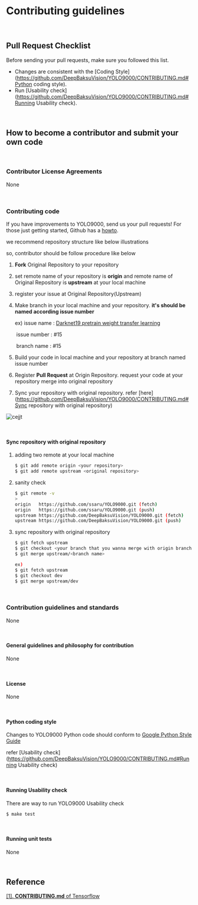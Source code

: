 # Contributing guidelines

​     

## Pull Request Checklist

Before sending your pull requests, make sure you followed this list.  

- Changes are consistent with the [Coding Style](https://github.com/DeepBaksuVision/YOLO9000/CONTRIBUTING.md#Python coding style).
- Run [Usability check](https://github.com/DeepBaksuVision/YOLO9000/CONTRIBUTING.md#Running Usability check).

​    

## How to become a contributor and submit your own code

​     

### Contributor License Agreements

None

​     

### Contributing code

If you have improvements to YOLO9000, send us your pull requests! For those
just getting started, Github has a [howto](https://help.github.com/articles/using-pull-requests/).



we recommend repository structure like below illustrations

so, contributor should be follow procedure like below

1. **Fork** Original Repository to your repository

2. set remote name of your repository is **origin** and remote name of Original Repository is **upstream** at your local machine

3. register your issue at Original Repository(Upstream)

4. Make branch in your local machine and your repository. **it's should be named according issue number**

   ex) issue name : [Darknet19 pretrain weight transfer learning](https://github.com/DeepBaksuVision/YOLO9000/issues/15) 

   ​      issue number : #15 

   ​      branch name : #15 

5. Build your code in local machine and your repository at branch named issue number

6. Register **Pull Request** at Origin Repository. request your code at your repository merge into  original repository

7. Sync your repository with original repository. refer [here](https://github.com/DeepBaksuVision/YOLO9000/CONTRIBUTING.md#Sync repository with original repository)

![cejjt](https://user-images.githubusercontent.com/13328380/51797213-a4d32e00-2242-11e9-8235-7aca865d77be.png)

​    

#### Sync repository with original repository

1. adding two remote at your local machine

   ```bash
   $ git add remote origin <your repository>
   $ git add remote upstream <original repository>
   ```

2. sanity check

   ```bash
   $ git remote -v
   >
   origin	https://github.com/ssaru/YOLO9000.git (fetch)
   origin	https://github.com/ssaru/YOLO9000.git (push)
   upstream	https://github.com/DeepBaksuVision/YOLO9000.git (fetch)
   upstream	https://github.com/DeepBaksuVision/YOLO9000.git (push)
   ```

3. sync repository with original repository

   ```bash
   $ git fetch upstream
   $ git checkout <your branch that you wanna merge with origin branch>
   $ git merge upstream/<branch name>
   
   ex)
   $ git fetch upstream
   $ git checkout dev
   $ git merge upstream/dev
   ```

​     

### Contribution guidelines and standards

None

​          

#### General guidelines and philosophy for contribution

None

​    

#### License

None

​    

#### Python coding style

Changes to YOLO9000 Python code should conform to [Google Python Style Guide](https://github.com/google/styleguide/blob/gh-pages/pyguide.md)

refer [Usability check](https://github.com/DeepBaksuVision/YOLO9000/CONTRIBUTING.md#Running Usability check)

​     

#### Running Usability check

There are way to run YOLO9000 Usability check

```bash
$ make test
```

​    

#### Running unit tests

None

​    

## Reference

[[1]. **CONTRIBUTING.md** of Tensorflow](https://github.com/tensorflow/tensorflow/blob/master/CONTRIBUTING.md)

